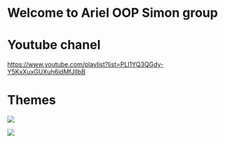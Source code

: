 # Welcome to Ariel OOP Simon group

# Youtube chanel 
https://www.youtube.com/playlist?list=PLI1YQ3QGdy-Y5KxXuxGUXuh6idMfJIIbB

# Themes 

![](\resources/themes.JPG)

![](\resources/interface.JPG)

